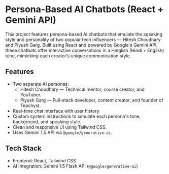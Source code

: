 # Persona-Based AI Chatbots (React + Gemini API)

This project features persona-based AI chatbots that emulate the speaking style and personality of two popular tech influencers — Hitesh Choudhary and Piyush Garg. 
Built using React and powered by Google's Gemini API, these chatbots offer interactive conversations in a Hinglish (Hindi + English) tone, mimicking each creator’s unique communication style.

## Features

- Two separate AI personas:
  - Hitesh Choudhary — Technical mentor, course creator, and YouTuber.
  - Piyush Garg — Full-stack developer, content creator, and founder of Teachyst.
- Real-time chat interface with user history.
- Custom system instructions to simulate each persona's tone, background, and speaking style.
- Clean and responsive UI using Tailwind CSS.
- Uses Gemini 1.5 API via `@google/generative-ai`.

## Tech Stack

- Frontend: React, Tailwind CSS
- AI Integration: Gemini 1.5 Flash API (`@google/generative-ai`)


